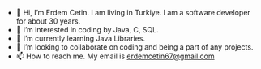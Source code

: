 - 👋 Hi, I’m Erdem Cetin. I am living in Turkiye. I am a software developer for about 30 years.
- 👀 I’m interested in coding by Java, C, SQL.
- 🌱 I’m currently learning Java Libraries.
- 💞️ I’m looking to collaborate on coding and being a part of any projects.
- 📫 How to reach me. My email is erdemcetin67@gmail.com

<!---
ErdemCetin67/ErdemCetin67 is a ✨ special ✨ repository because its `README.md` (this file) appears on your GitHub profile.
You can click the Preview link to take a look at your changes.
--->
